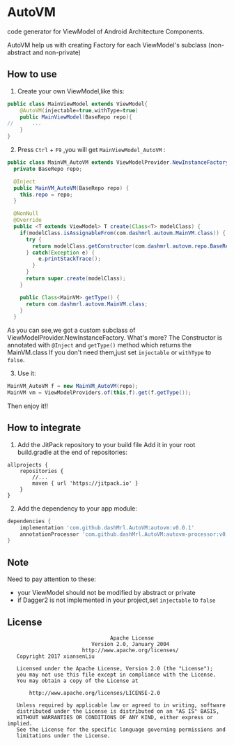 # AutoVM
code generator for ViewModel of Android Architecture Components.

AutoVM help us with creating Factory for each ViewModel's subclass (non-abstract and non-private)



## How to use
1. Create your own ViewModel,like this:
```java
public class MainViewModel extends ViewModel{
    @AutoVM(injectable=true,withType=true)
    public MainViewModel(BaseRepo repo){
//      ...        
    }
}
```
2. Press `Ctrl` + `F9` ,you will get `MainViewModel_AutoVM` :
```java
public class MainVM_AutoVM extends ViewModelProvider.NewInstanceFactory {
  private BaseRepo repo;

  @Inject
  public MainVM_AutoVM(BaseRepo repo) {
    this.repo = repo;
  }

  @NonNull
  @Override
  public <T extends ViewModel> T create(Class<T> modelClass) {
    if(modelClass.isAssignableFrom(com.dashmrl.autovm.MainVM.class)) {
      try {
        return modelClass.getConstructor(com.dashmrl.autovm.repo.BaseRepo.class).newInstance(repo);
      } catch(Exception e) {
          e.printStackTrace();
        }
      }
      return super.create(modelClass);
    }

    public Class<MainVM> getType() {
      return com.dashmrl.autovm.MainVM.class;
    }
  }
```

As you can see,we got a custom subclass of  ViewModelProvider.NewInstanceFactory.
What's more? The Constructor is annotated with `@Inject` and `getType()` method which returns the MainVM.class
If you don't need them,just set `injectable` or `withType` to `false`.

3. Use it:
```java
MainVM_AutoVM f = new MainVM_AutoVM(repo);
MainVM vm = ViewModelProviders.of(this,f).get(f.getType());
```
Then enjoy it!!

## How to integrate
1. Add the JitPack repository to your build file Add it in your root build.gradle at the end of repositories:
```
allprojects {
    repositories {
        //...
        maven { url 'https://jitpack.io' }
    }
}
```
2. Add the dependency to your app module:
```groovy
dependencies {
    implementation 'com.github.dashMrl.AutoVM:autovm:v0.0.1'
    annotationProcessor 'com.github.dashMrl.AutoVM:autovm-processor:v0.0.1'
}
```


## Note
Need to pay attention to these:
- your ViewModel should not be modified by abstract or private
- if Dagger2 is not implemented in your project,set `injectable` to `false`


## License
```
                                 Apache License
                           Version 2.0, January 2004
                        http://www.apache.org/licenses/
   Copyright 2017 xiansenLiu

   Licensed under the Apache License, Version 2.0 (the "License");
   you may not use this file except in compliance with the License.
   You may obtain a copy of the License at

       http://www.apache.org/licenses/LICENSE-2.0

   Unless required by applicable law or agreed to in writing, software
   distributed under the License is distributed on an "AS IS" BASIS,
   WITHOUT WARRANTIES OR CONDITIONS OF ANY KIND, either express or implied.
   See the License for the specific language governing permissions and
   limitations under the License.
```